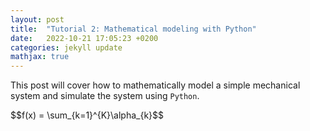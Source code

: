 ```yaml
---
layout: post
title:  "Tutorial 2: Mathematical modeling with Python"
date:   2022-10-21 17:05:23 +0200
categories: jekyll update
mathjax: true
---
```


This post will cover how to mathematically model a simple mechanical system and simulate the system using `Python`.

<div>
$$f(x) = \sum_{k=1}^{K}\alpha_{k}$$
</div>